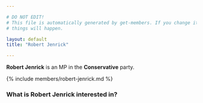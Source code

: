 ```yaml
---

# DO NOT EDIT!
# This file is automatically generated by get-members. If you change it, bad
# things will happen.

layout: default
title: "Robert Jenrick"

---
```


**Robert Jenrick** is an MP in the **Conservative** party.

{% include members/robert-jenrick.md %}

### What is Robert Jenrick interested in?



